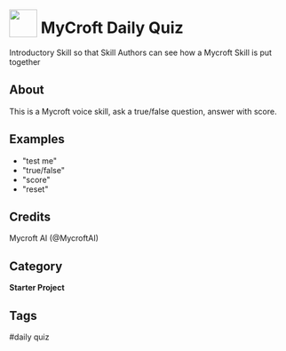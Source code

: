 # <img src='https://raw.githack.com/FortAwesome/Font-Awesome/master/svgs/solid/smile.svg' card_color='#22a7f0' width='50' height='50' style='vertical-align:bottom'/> MyCroft Daily Quiz
Introductory Skill so that Skill Authors can see how a Mycroft Skill is put together

## About
This is a Mycroft voice skill, ask a true/false question, answer with score. 

## Examples
* "test me"
* "true/false"
* "score"
* "reset"

## Credits
Mycroft AI (@MycroftAI)

## Category
**Starter Project**

## Tags
#daily quiz
